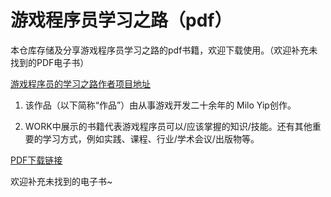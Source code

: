 # 游戏程序员学习之路（pdf）

本仓库存储及分享游戏程序员学习之路的pdf书籍，欢迎下载使用。（欢迎补充未找到的PDF电子书）

[游戏程序员的学习之路作者项目地址](https://github.com/miloyip/game-programmer)



1. 该作品（以下简称“作品”）由从事游戏开发二十余年的 Milo Yip创作。

2. WORK中展示的书籍代表游戏程序员可以/应该掌握的知识/技能。还有其他重要的学习方式，例如实践、课程、行业/学术会议/出版物等。

   

[PDF下载链接](https://pan.baidu.com/s/1t7-7AMMfPgSoteug32kKSg?pwd=v4rl )

欢迎补充未找到的电子书~

